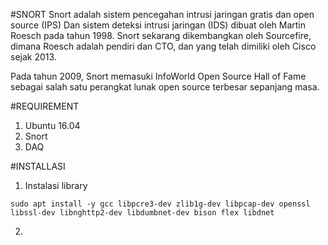 #SNORT
Snort adalah sistem pencegahan intrusi jaringan gratis dan open source (IPS) Dan sistem deteksi intrusi jaringan (IDS)  dibuat oleh Martin Roesch pada tahun 1998.  Snort sekarang dikembangkan oleh Sourcefire, dimana Roesch adalah pendiri dan CTO, dan yang telah dimiliki oleh Cisco sejak 2013.

Pada tahun 2009, Snort memasuki InfoWorld Open Source Hall of Fame sebagai salah satu perangkat lunak open source terbesar sepanjang masa.

#REQUIREMENT
1. Ubuntu 16.04
2. Snort
3. DAQ

#INSTALLASI
1. Instalasi library


`
sudo apt install -y gcc libpcre3-dev zlib1g-dev libpcap-dev openssl libssl-dev libnghttp2-dev libdumbnet-dev bison flex libdnet
`



2. 
 